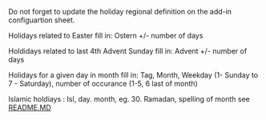 Do not forget to update the holiday regional definition on the add-in configuartion sheet.

Holidays related to Easter fill in: Ostern +/- number of days

Holdidays related to last 4th Advent Sunday fill in: Advent +/- number of days

Holidays for a given day in month fill in: Tag, Month, Weekday (1- Sunday to 7 - Saturday), number of occurance (1-5, 6 last of month)

Islamic holdiays : Isl, day. month, eg. 30. Ramadan, spelling of month see [README.MD](../README.MD)

